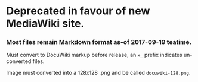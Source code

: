 # Deprecated in favour of new MediaWiki site.

### Most files remain Markdown format as-of 2017-09-19 teatime.

Must convert to DocuWiki markup before release, an `x_` prefix indicates un-converted files.

Image must converted into a 128x128 .png and be called `docuwiki-128.png`.
